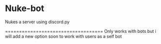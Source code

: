 # Nuke-bot
Nukes a server using discord.py

===================================
Only works with bots but i will add a new option soon to work with users as a self bot
